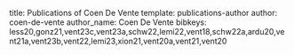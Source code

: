 title: Publications of Coen De Vente
template: publications-author
author: coen-de-vente
author_name: Coen De Vente
bibkeys: less20,gonz21,vent23c,vent23a,schw22,lemi22,vent18,schw22a,ardu20,vent21a,vent23b,vent22,lemi23,xion21,vent20a,vent21,vent20